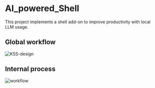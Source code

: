 # AI_powered_Shell
This project implements a shell add-on to improve productivity with local LLM usage.

## Global workflow

![KSS-design](https://github.com/user-attachments/assets/945b1804-9b95-4e02-9a9c-52ded016e45a)


## Internal process

![workflow](https://github.com/user-attachments/assets/b15241bd-2c71-4e69-8727-63403d187bcb)
